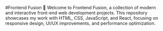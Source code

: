 #Frontend Fusion 🚀
Welcome to Frontend Fusion, a collection of modern and interactive front-end web development projects. This repository showcases my work with HTML, CSS, JavaScript, and React, focusing on responsive design, UI/UX improvements, and performance optimization.
